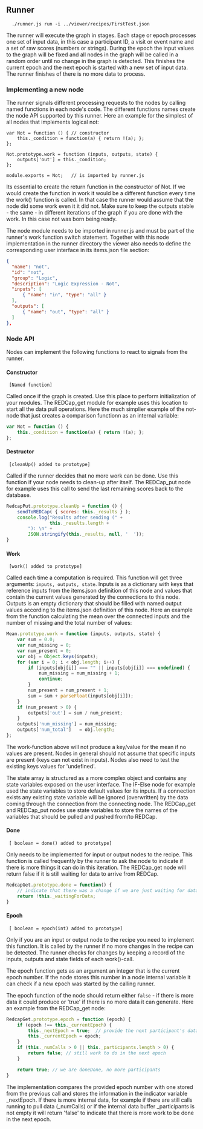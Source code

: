 ## Runner

```
  ./runner.js run -i ../viewer/recipes/FirstTest.json
```

The runner will execute the graph in stages. Each stage or epoch processes one set of input data, in this case a participant ID, a visit or event name and a set of raw scores (numbers or strings). During the epoch the input values to the graph will be fixed and all nodes in the graph will be called in a random order until no change in the graph is detected. This finishes the current epoch and the next epoch is started with a new set of input data. The runner finishes of there is no more data to process.

### Implementing a new node

The runner signals different processing requests to the nodes by calling named functions in each node's code. The different functions names create the node API supported by this runner. Here an example for the simplest of all nodes that implements logical not:
```
var Not = function () { // constructor
    this._condition = function(a) { return !(a); };
};

Not.prototype.work = function (inputs, outputs, state) {
    outputs['out'] = this._condition;
};

module.exports = Not;   // is imported by runner.js
```
Its essential to create the return function in the constructor of Not. If we would create the function in work it would be a different function every time the work() function is called. In that case the runner would assume that the node did some work even it it did not. Make sure to keep the outputs stable - the same - in different iterations of the graph if you are done with the work. In this case not was born being ready.

The node module needs to be imported in runner.js and must be part of the runner's work function switch statement. Together with this node implementation in the runner directory the viewer also needs to define the corresponding user interface in its items.json file section:
```JSON
{
  "name": "not",
  "id": "not",
  "group": "Logic",
  "description": "Logic Expression - Not",
  "inputs": [
      { "name": "in", "type": "all" }
  ],
  "outputs": [
      { "name": "out", "type": "all" }
  ]
},
```

### Node API

Nodes can implement the following functions to react to signals from the runner.

#### Constructor
```
 [Named function]
```
Called once if the graph is created. Use this place to perform initialization of your modules. The REDCap_get module for example uses this location to start all the data pull operations. Here the much simplier example of the not-node that just creates a comparison functionn as an internal variable:
```javascript
var Not = function () {
    this._condition = function(a) { return !(a); };
};
```

#### Destructor
```
 [cleanUp() added to prototype]
```
Called if the runner decides that no more work can be done. Use this function if your node needs to clean-up after itself. The REDCap_put node for example uses this call to send the last remaining scores back to the database.
```javascript
RedcapPut.prototype.cleanUp = function () {
    sendToREDCap( { scores: this._results } );
    console.log("Results after sending (" +
    	        this._results.length +
		"): \n" +
		JSON.stringify(this._results, null, '  '));
}
```

#### Work
```
 [work() added to prototype]
```
Called each time a computation is required. This function will get three arguments: `inputs, outputs, state`. Inputs is as a dictionary with keys that reference inputs from the items.json definition of this node and values that contain the current values generated by the connections to this node. Outputs is an empty dictionary that should be filled with named output values according to the items.json definition of this node. Here an example from the function calculating the mean over the connected inputs and the number of missing and the total number of values:
```javascript
Mean.prototype.work = function (inputs, outputs, state) {
    var sum = 0.0;
    var num_missing = 0;
    var num_present = 0;
    var obj = Object.keys(inputs);
    for (var i = 0; i < obj.length; i++) {
        if (inputs[obj[i]] === "" || inputs[obj[i]] === undefined) {
            num_missing = num_missing + 1;
            continue;
        }
        num_present = num_present + 1;
        sum = sum + parseFloat(inputs[obj[i]]);
    }
    if (num_present > 0) {
        outputs['out'] = sum / num_present;
    }
    outputs['num_missing'] = num_missing;
    outputs['num_total']   = obj.length;
};
```
The work-function above will not produce a key/value for the mean if no values are present. Nodes in general should not assume that specific inputs are present (keys can not exist in inputs). Nodes also need to test the existing keys values for 'undefined'.

The state array is structured as a more complex object and contains any state variables exposed on the user interface. The IF-Else node for example used the state variables to store default values for its inputs. If a connection exists any existing state variable will be ignored (overwritten) by the data coming through the connection from the connecting node. The REDCap_get and REDCap_put nodes use state variables to store the names of the variables that should be pulled and pushed from/to REDCap.  

#### Done
```
 [ boolean = done() added to prototype]
```
Only needs to be implemented for input or output nodes to the recipe. This function is called frequently by the runner to ask the node to indicate if there is more things it can do in this iteration. The REDCap_get node will return false if it is still waiting for data to arrive from REDCap.
```javascript
RedcapGet.prototype.done = function() {
    // indicate that there was a change if we are just waiting for data coming in
    return !this._waitingForData;
}
```

#### Epoch
```
 [ boolean = epoch(int) added to prototype]
```
Only if you are an input or output node to the recipe you need to implement this function. It is called by the runner if no more changes in the recipe can be detected. The runner checks for changes by keeping a record of the inputs, outputs and state fields of each work()-call.

The epoch function gets as an argument an integer that is the current epoch number. If the node stores this number in a node internal variable it can check if a new epoch was started by the calling runner.

The epoch function of the node should return either `false` - if there is more data it could produce or 'true' if there is no more data it can generate. Here an example from the REDCap_get node:
```javascript
RedcapGet.prototype.epoch = function (epoch) {
    if (epoch !== this._currentEpoch) {
        this._nextEpoch = true;  // provide the next participant's data
        this._currentEpoch = epoch;
    }
    if (this._numCalls > 0 || this._participants.length > 0) {
        return false; // still work to do in the next epoch
    }

    return true; // we are doneDone, no more participants
}
```
The implementation compares the provided epoch number with one stored from the previous call and stores the information in the indicator variable _nextEpoch. If there is more internal data, for example if there are still calls running to pull data (_numCalls) or if the internal data buffer _participants is not empty it will return 'false' to indicate that there is more work to be done in the next epoch.


